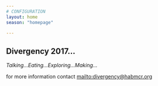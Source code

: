 ```yaml
---
# CONFIGURATION
layout: home
season: "homepage"

---  
```



## Divergency 2017... 


*Talking…Eating…Exploring…Making…* 

for more information contact <mailto:divergency@habmcr.org> 

